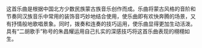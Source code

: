 

这首乐曲是根据中国北方少数民族蒙古族音乐创作而成。乐曲将蒙古风格的音阶和节奏同汉族音乐中常用的装饰音巧妙地结合使用，使乐曲即有欢快奔腾的场景，又有抒情般地歌唱景象。同时，拨奏和连奏的技巧运用，使乐曲显得更加生动活泼。具有“二胡歌手”称号的朱昌耀运用自己扎实的深感技巧将这首乐曲表现的栩栩如生。

